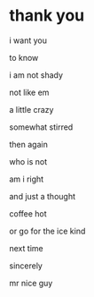 # thank you

i want you

to know

i am not shady

not like em

a little crazy

somewhat stirred

then again

who is not

am i right

and just a thought

coffee hot

or go for the ice kind

next time

sincerely

mr nice guy